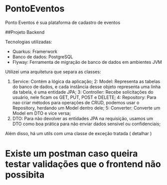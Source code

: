# PontoEventos
Ponto Eventos é sua plataforma de cadastro de eventos


##Projeto Backend

Tecnologias utilizadas:
* Quarkus: Framerwork
* Banco de dados: PostgreSQL
* Flyway: Ferramenta de migração de banco de dados em ambientes JVM


Utilizei uma arquitetura que separa as classes:
1. Service: Contém a lógica da aplicação;
2: Model: Representa as tabelas do banco de dados,  e cada instância desse objeto representa uma linha da tabela, é uma entidade JPA;
3: Controller: Recebe solicitações do usuário, nele ficam os GET, PUT, POST e DELETE;
4: Repository: Para nao criar métodos para operações de CRUD, podemos usar o Repository, herdando um Model dentro dele;
5: Converter: Converte um Model em DTO e vice versa;
6. DTO: Para não devolver as entidades JPA na requisição, usamos um DTO como boa prática para não enviar dados sensível ou confidenciais;

Além disso, há um utils com uma classe de exceção tratada ( detalhar )


# Existe um postman caso queira testar validações que o frontend não possibita


